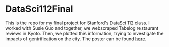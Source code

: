 # DataSci112Final
This is the repo for my final project for Stanford's DataSci 112 class. I worked with Susie Guo and together, we webscraped Tabelog restaurant reviews in Kyoto. Then, we plotted this information, trying to investigate the impacts of gentrification on the city. The poster can be found [here](https://github.com/maxnlee/DataSci112Final/blob/main/Final%20Datasci112%20Project.pdf). 
